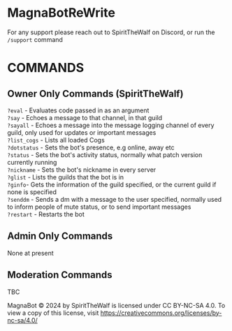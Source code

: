 ﻿# MagnaBotReWrite

For any support please reach out to SpiritTheWalf on Discord, or run the `/support` command

# **COMMANDS**

## Owner Only Commands (SpiritTheWalf)

`?eval` - Evaluates code passed in as an argument\
`?say` - Echoes a message to that channel, in that guild\
`?sayall` - Echoes a message into the message logging channel of every guild, only used for updates or important messages\
`?list_cogs` - Lists all loaded Cogs\
`?dotstatus` - Sets the bot's presence, e.g online, away etc\
`?status` - Sets the bot's activity status, normally what patch version currently running\
`?nickname` - Sets the bot's nickname in every server\
`?glist` - Lists the guilds that the bot is in\
`?ginfo`- Gets the information of the guild specified, or the current guild if none is specified\
`?senddm` - Sends a dm with a message to the user specified, normally used to inform people of mute status, or to send important messages\
`?restart` - Restarts the bot

## Admin Only Commands

None at present

## Moderation Commands

TBC


MagnaBot © 2024 by SpiritTheWalf is licensed under CC BY-NC-SA 4.0. To view a copy of this license, visit https://creativecommons.org/licenses/by-nc-sa/4.0/
